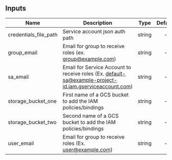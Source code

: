 [^]: (autogen_docs_start)


## Inputs

| Name | Description | Type | Default | Required |
|------|-------------|:----:|:-----:|:-----:|
| credentials_file_path | Service account json auth path | string | - | yes |
| group_email | Email for group to receive roles (ex. group@example.com) | string | - | yes |
| sa_email | Email for Service Account to receive roles (Ex. default-sa@example-project-id.iam.gserviceaccount.com) | string | - | yes |
| storage_bucket_one | First name of a GCS bucket to add the IAM policies/bindings | string | - | yes |
| storage_bucket_two | Second name of a GCS bucket to add the IAM policies/bindings | string | - | yes |
| user_email | Email for group to receive roles (Ex. user@example.com) | string | - | yes |

[^]: (autogen_docs_end)